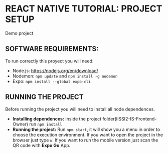 # REACT NATIVE TUTORIAL: PROJECT SETUP

Demo project 

## SOFTWARE REQUIREMENTS:

To run correctly this proyect you will need:

* Node.js: https://nodejs.org/en/download/
* Nodemon: `npm update` and `npm install -g nodemon`
* Expo: `npm install --global expo-cli`

## RUNNING THE PROJECT
Before running the project you will need to install all node dependences.

* **Installing dependences:** Inside the project folder(IISSI2-IS-Frontend-Owner) run `npm install`
* **Running the project:** Run `npm start`, it will show you a menu in order to choose the execution environment. If you want to open the project in the browser just type `w`. If you want to run the mobile version just scan the QR code with **Expo Go** App. 



